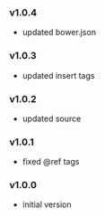 ### v1.0.4
- updated bower.json

### v1.0.3
- updated insert tags

### v1.0.2
- updated source

### v1.0.1
- fixed @ref tags

### v1.0.0
- initial version